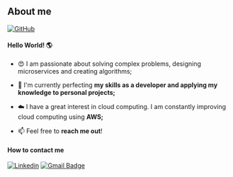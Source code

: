 ## About me

[![GitHub](https://img.shields.io/github/followers/nandadomenicali?label=follow&style=social)](https://github.com/nandadomenicali)

#### Hello World! 🌎

- 😍 I am passionate about solving complex problems, designing microservices and creating algorithms;

- 🚀 I'm currently perfecting **my skills as a developer and applying my knowledge to personal projects;**

- ☁️ I have a great interest in cloud computing. I am constantly improving cloud computing using **AWS;**

- 📫 Feel free to **reach me out**! 

#### How to contact me
[![Linkedin](https://img.shields.io/badge/-LinkedIn-blue?style=flat-square&logo=Linkedin&logoColor=white&link=https://www.linkedin.com/in/fernanda-cardoso-domenicali-83a225158/)](https://www.linkedin.com/in/fernanda-cardoso-domenicali-83a225158/)
[![Gmail Badge](https://img.shields.io/badge/-Email-006bed?style=flat-square&logo=Gmail&logoColor=white&link=mailto:domecoderdeveloper@gmail.com)](mailto:domecoderdeveloper@gmail.com)

